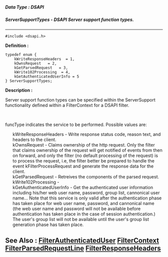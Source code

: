 ##### Data Type : DSAPI
##### ServerSupportTypes - DSAPI Server support function types.
---
```
#include <dsapi.h>
```

**Definition :**
```
typedef enum {
	kWriteResponseHeaders  = 1,
	kOwnsRequest   = 2,
	kGetParsedRequest   = 3,
	kWrite102Processing  = 4,
	kGetAuthenticatedUserInfo = 5
} ServerSupportTypes;
```

**Description :**

Server support function types can be specified within the ServerSupport functionality defined within a FilterContext for a DSAPI filter. 
<ul><br>
</ul>
funcType indicates the service to be performed. Possible values are:
<ul>kWriteResponseHeaders	- Write response status code, reason text, and headers to the client.<br>
kOwnsRequest	- Claims ownership of the http request. Only the filter that claims ownership of the request will get notified of events from then on forward, and only the filter (no default processing of the request) is to process the request, i.e, the filter better be prepared to handle the event kFilterProcessRequest and generate the response data for the client.<br>
kGetParsedRequest	- Retreives the components of the parsed request.<br>
kWrite102Processing	- <br>
kGetAuthenticatedUserInfo	- Get the authenticated user information including his/her web user name, password, group list, cannonical user name... Note that this service is only valid after the authentication phase has taken place for web user name, password, and cannonical name (the web user name and password will not be available before authentication has taken place in the case of session authentication.) The user's group list will not be available until the user's group list generation phase has taken place.</ul>



**See Also :**
[FilterAuthenticatedUser](/domino-c-api-docs/reference/Data/FilterAuthenticatedUser)
[FilterContext](/domino-c-api-docs/reference/Data/FilterContext)
[FilterParsedRequestLine](/domino-c-api-docs/reference/Data/FilterParsedRequestLine)
[FilterResponseHeaders](/domino-c-api-docs/reference/Data/FilterResponseHeaders)
---
